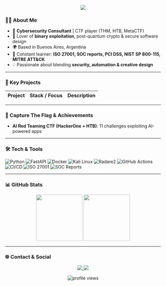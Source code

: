 <!-- Banner -->
<p align="center">
  <img src="https://capsule-render.vercel.app/api?type=waving&height=200&color=0:7F00FF,100:00FFFF&text=Noelia%20Altamirano&fontAlign=50&fontColor=FFFFFF&fontSize=40&animation=fadeIn" />
</p>

<!-- Presentación -->
### 👩‍💻 About Me
- 🔐 **Cybersecurity Consultant** | CTF player (THM, HTB, MetaCTF)
- 🧩 Lover of **binary exploitation**, post-quantum crypto & secure software design
- 🌍 Based in Buenos Aires, Argentina
- 🌱 Constant learner: **ISO 27001, SOC reports, PCI DSS, NIST SP 800-115, MITRE ATT&CK**
- 💡 Passionate about blending **security, automation & creative design**

---

### 🚀 Key Projects
| Project | Stack / Focus | Description |
|--------|--------------|------------|


---

### 🏅 Capture The Flag & Achievements
- **AI Red Teaming CTF (HackerOne + HTB)**: 11 challenges exploiting AI-powered apps  

---

### 🛠️ Tech & Tools
![Python](https://img.shields.io/badge/-Python-3776AB?logo=python&logoColor=white)
![FastAPI](https://img.shields.io/badge/-FastAPI-009688?logo=fastapi&logoColor=white)
![Docker](https://img.shields.io/badge/-Docker-2496ED?logo=docker&logoColor=white)
![Kali Linux](https://img.shields.io/badge/-Kali%20Linux-557C94?logo=kalilinux&logoColor=white)
![Radare2](https://img.shields.io/badge/-Radare2-000000?logo=radare2&logoColor=white)
![GitHub Actions](https://img.shields.io/badge/-GitHub%20Actions-2088FF?logo=githubactions&logoColor=white)
![CI/CD](https://img.shields.io/badge/-CI/CD-FF9800?logo=gitlab&logoColor=white)
![ISO 27001](https://img.shields.io/badge/-ISO%2027001-4CAF50)
![SOC Reports](https://img.shields.io/badge/-SOC%20Reports-8E44AD)

---

### 📊 GitHub Stats
<p align="center">
  <img src="https://github-readme-stats.vercel.app/api?username=noelia-alt&show_icons=true&theme=tokyonight" height="150"/>
  <img src="https://github-readme-stats.vercel.app/api/top-langs/?username=noelia-alt&layout=compact&theme=tokyonight" height="150"/>
</p>

---

### 🌐 Contact & Social
<p align="center">
  <a href="https://www.linkedin.com/in/noelia-altamirano" target="_blank">
    <img src="https://img.shields.io/badge/LinkedIn-0077B5?logo=linkedin&logoColor=white" />
  </a>
  <a href="https://www.hackthebox.com/Unknown1010" target="_blank">
    <img src="https://img.shields.io/badge/Hack%20The%20Box-111927?logo=hackthebox&logoColor=green" />
  </a>
</p>

<p align="center">
  <img src="https://komarev.com/ghpvc/?username=noelia-alt&label=Profile%20views&color=0e75b6&style=flat" alt="profile views" />
</p>
